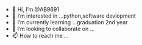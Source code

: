 - 👋 Hi, I’m @AB9691
- 👀 I’m interested in ...python,software devlopment
- 🌱 I’m currently learning ...graduation 2nd year
- 💞️ I’m looking to collaborate on ...
- 📫 How to reach me ...

<!---
AB9691/AB9691 is a ✨ special ✨ repository because its `README.md` (this file) appears on your GitHub profile.
You can click the Preview link to take a look at your changes.
--->
